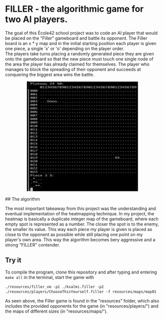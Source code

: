 # FILLER - the algorithmic game for two AI players.

The goal of this École42 school project was to code an AI player that would be placed on the "Filler" gameboard and battle its opponent. The Filler board is an x * y map and in the initial starting position each player is given one piece, a single 'x' or 'o' depending on the player order.  
The players take turns placing a randomly generated piece they are given onto the gameboard so that the new piece must touch one single node of the area the player has already claimed for themselves. The player who manages to block the spreading of their opponent and succeeds at conquering the biggest area wins the battle.
<p align="center">
    <img src="/resources/ezgif.com-crop.gif" alt="filler gif" width="363px" height="359px"/>
</p>
## The algorithm

The most important takeaway from this project was the understanding and eventual implementation of the heatmapping technique. In my project, the heatmap is basically a duplicate integer map of the gameboard, where each empty spot is represented as a number. The closer the spot is to the enemy, the smaller its value. This way each piece my player is given is placed as close to the opponent as possible while still placing one point on my player's own area.
This way the algorithm becomes bery aggressive and a strong "FILLER" contender.

## Try it

To compile the program, clone this repository and after typing and entering `make all` in the terminal, start the game with 
```
./resources/filler_vm -p1 ./ksalmi.filler -p2 ./resources/players/ChooseThisYourself.filler -f resources/maps/map01
```
As seen above, the Filler game is found in the "resources" folder, which also includes the provided opponents for the game (in "resources/players/") and the maps of different sizes (in "resources/maps/").
